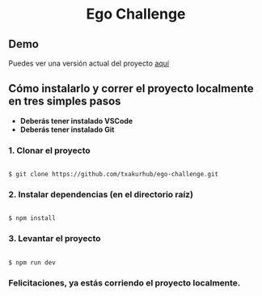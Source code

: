 
 <p align="center">
<h1 style="text-align: center;">Ego Challenge</h1>

## Demo
Puedes ver una versión actual del proyecto [aquí](https://ego-challenge-two.vercel.app/)

## Cómo instalarlo y correr el proyecto localmente en tres simples pasos
- **Deberás tener instalado VSCode**
- **Deberás tener instalado Git**

### 1. Clonar el proyecto

```

$ git clone https://github.com/txakurhub/ego-challenge.git

```

### 2. Instalar dependencias (en el directorio raíz)

```

$ npm install

```

### 3. Levantar el proyecto

```

$ npm run dev

```
### Felicitaciones, ya estás corriendo el proyecto localmente.
